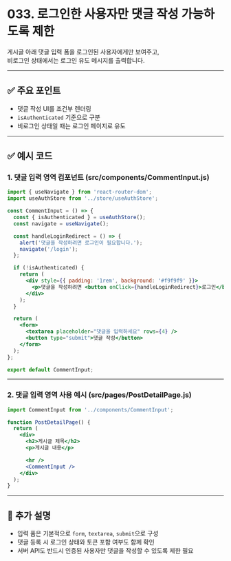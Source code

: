 # 033. 로그인한 사용자만 댓글 작성 가능하도록 제한

게시글 아래 댓글 입력 폼을 로그인된 사용자에게만 보여주고,  
비로그인 상태에서는 로그인 유도 메시지를 출력합니다.

---

## ✅ 주요 포인트
- 댓글 작성 UI를 조건부 렌더링
- `isAuthenticated` 기준으로 구분
- 비로그인 상태일 때는 로그인 페이지로 유도

---

## ✅ 예시 코드

### 1. 댓글 입력 영역 컴포넌트 (src/components/CommentInput.js)

```jsx
import { useNavigate } from 'react-router-dom';
import useAuthStore from '../store/useAuthStore';

const CommentInput = () => {
  const { isAuthenticated } = useAuthStore();
  const navigate = useNavigate();

  const handleLoginRedirect = () => {
    alert('댓글을 작성하려면 로그인이 필요합니다.');
    navigate('/login');
  };

  if (!isAuthenticated) {
    return (
      <div style={{ padding: '1rem', background: '#f9f9f9' }}>
        <p>댓글을 작성하려면 <button onClick={handleLoginRedirect}>로그인</button> 해주세요.</p>
      </div>
    );
  }

  return (
    <form>
      <textarea placeholder="댓글을 입력하세요" rows={4} />
      <button type="submit">댓글 작성</button>
    </form>
  );
};

export default CommentInput;
```

---

### 2. 댓글 입력 영역 사용 예시 (src/pages/PostDetailPage.js)

```jsx
import CommentInput from '../components/CommentInput';

function PostDetailPage() {
  return (
    <div>
      <h2>게시글 제목</h2>
      <p>게시글 내용</p>

      <hr />
      <CommentInput />
    </div>
  );
}
```

---

## 📝 추가 설명
- 입력 폼은 기본적으로 `form`, `textarea`, `submit`으로 구성
- 댓글 등록 시 로그인 상태와 토큰 포함 여부도 함께 확인
- 서버 API도 반드시 인증된 사용자만 댓글을 작성할 수 있도록 제한 필요
